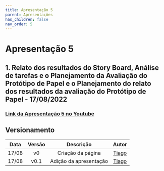 ```yaml
---
title: Apresentação 5
parent: Apresentações
has_children: false
nav_order: 5
---
```


# Apresentação 5

## 1. Relato dos resultados do Story Board, Análise de tarefas e o Planejamento da Avaliação do Protótipo de Papel e o Planejamento do relato dos resultados da avaliação do Protótipo de Papel - 17/08/2022

### [Link da Apresentação 5 no Youtube](https://youtu.be/-4nsXAQjXrE)

## Versionamento

| Data  | Versão |       Descrição        |                 Autor                  |
|:-----:|:------:|:----------------------:|:--------------------------------------:|
| 17/08 |   v0   |   Criação da página    | [Tiago](https://github.com/TiagoBuson) |
| 17/08 |  v0.1  | Adição da apresentação | [Tiago](https://github.com/TiagoBuson) |
